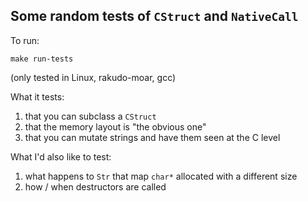 Some random tests of `CStruct` and `NativeCall`
-----------------------------------------------

To run:

    make run-tests

(only tested in Linux, rakudo-moar, gcc)

What it tests:

1. that you can subclass a `CStruct`
2. that the memory layout is "the obvious one"
3. that you can mutate strings and have them seen at the C level

What I'd also like to test:

1. what happens to `Str` that map `char*` allocated with a different
   size
2. how / when destructors are called
